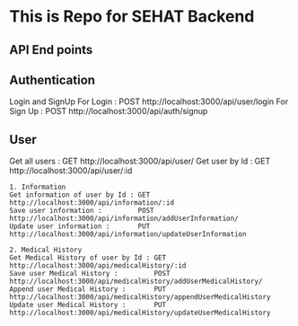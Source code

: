 # This is Repo for SEHAT Backend

## API End points

## Authentication 
Login and SignUp
For Login :   POST http://localhost:3000/api/user/login
For Sign Up : POST http://localhost:3000/api/auth/signup

## User
Get all users :  GET http://localhost:3000/api/user/
Get user by Id : GET http://localhost:3000/api/user/:id

    1. Information
    Get information of user by Id : GET  http://localhost:3000/api/information/:id
    Save user information :         POST http://localhost:3000/api/information/addUserInformation/
    Update user information :       PUT  http://localhost:3000/api/information/updateUserInformation

    2. Medical History
    Get Medical History of user by Id : GET  http://localhost:3000/api/medicalHistory/:id
    Save user Medical History :         POST http://localhost:3000/api/medicalHistory/addUserMedicalHistory/
    Append user Medical History :       PUT  http://localhost:3000/api/medicalHistory/appendUserMedicalHistory
    Update user Medical History :       PUT  http://localhost:3000/api/medicalHistory/updateUserMedicalHistory
    

